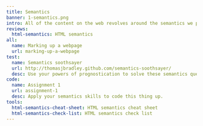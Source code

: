 ```yaml
---
title: Semantics
banner: 1-semantics.png
intro: All of the content on the web revolves around the semantics we present in our HTML. They’re important to help people and robots understand our content whether they’re using their eyeballs, a screen reader, or a search ranking algorithm.
reviews:
  html-semantics: HTML semantics
all:
  name: Marking up a webpage
  url: marking-up-a-webpage
test:
  name: Semantics soothsayer
  url: http://thomasjbradley.github.com/semantics-soothsayer/
  desc: Use your powers of prognostication to solve these semantics questions.
code:
  name: Assignment 1
  url: assignment-1
  desc: Apply your semantics skills to code this thing up.
tools:
  html-semantics-cheat-sheet: HTML semantics cheat sheet
  html-semantics-check-list: HTML semantics check list
---
```

